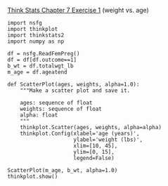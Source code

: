 [Think Stats Chapter 7 Exercise 1](http://greenteapress.com/thinkstats2/html/thinkstats2008.html#toc70) (weight vs. age)
```
import nsfg
import thinkplot
import thinkstats2
import numpy as np

df = nsfg.ReadFemPreg()
df = df[df.outcome==1]
b_wt = df.totalwgt_lb
m_age = df.ageatend

def ScatterPlot(ages, weights, alpha=1.0):
    """Make a scatter plot and save it.

    ages: sequence of float
    weights: sequence of float
    alpha: float
    """
    thinkplot.Scatter(ages, weights, alpha=alpha)
    thinkplot.Config(xlabel='age (years)',
                     ylabel='weight (lbs)',
                     xlim=[10, 45],
                     ylim=[0, 15],
                     legend=False)

ScatterPlot(m_age, b_wt, alpha=1.0)
thinkplot.show()
```
